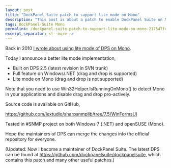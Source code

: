 ```yaml
---
layout: post
title: "DockPanel Suite patch to support lite mode on Mono"
description: "This post is about a patch to enable DockPanel Suite on Mono."
tags: DockPanel-Suite Mono
permalink: /dockpanel-suite-patch-to-support-lite-mode-on-mono-217547fc710b
excerpt_separator: <!--more-->
---
```

Back in 2010 [I wrote about using lite mode of DPS on Mono](/dockpanel-suite-tip-5-we-could-go-mono-63ee484f77a0).
<!--more-->

Today I announce a better lite mode implementation,

* Built on DPS 2.5 (latest revision in SVN trunk)
* Full feature on Windows/.NET (drag and drop is supported)
* Lite mode on Mono (drag and drop is not supported)

Note that you need to use Win32Helper.IsRunningOnMono() to detect Mono in your applications and disable drag and drop pro-actively.

Source code is available on GitHub,

https://github.com/lextudio/sharpsnmplib/tree/7.5/WinFormsUI

Tested in #SNMP project on both Windows 7 (.NET) and openSUSE (Mono).

Hope the maintainers of DPS can merge the changes into the official repository for everyone.

(Updated: Now I become a maintainer of DockPanel Suite. The latest DPS can be found at https://github.com/dockpanelsuite/dockpanelsuite, which contains this patch and many other useful patches.)
